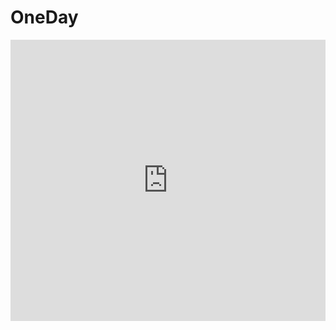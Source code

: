 # OneDay
<iframe 
    width="100%" 
    height="450" 
    src="https://github.com/sw1014/OneDay/blob/master/OneDay/RPReplay_Final1610607712.mp4" 
    scrolling="no" 
    border="0" 
    frameborder="no" 
    framespacing="0" 
    allowfullscreen="true">
    暂时不支持视频插入。
</iframe>
